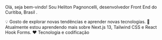 Olá, seja bem-vindo!
Sou Heliton Pagnoncelli, desenvolvedor Front End do Curitiba, Brasil .

💡 Gosto de explorar novas tendências e aprender novas tecnologias.
🌱 Atualmente estou aprendendo mais sobre Next.js 13, Tailwind CSS e React Hook Forms.
❤ Tecnologia e codificação
<!---
Helitonpag/Helitonpag is a ✨ special ✨ repository because its `README.md` (this file) appears on your GitHub profile.
You can click the Preview link to take a look at your changes.
--->
